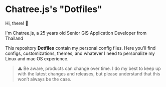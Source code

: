 # Chatree.js's "Dotfiles"

Hi, there! 👋

I'm Chatree.js, a 25 years old Senior GIS Application Developer from Thailand

This repository **Dotfiles** contain my personal config files. Here you'll find configs, customizations, themes, and whatever I need to personalize my Linux and mac OS experience.

> ⚠️ Be aware, products can change over time. I do my best to keep up with the latest changes and releases, but please understand that this won’t always be the case.
